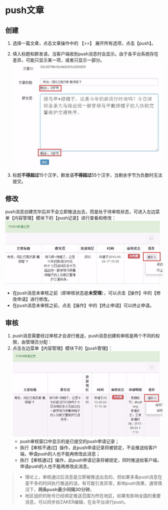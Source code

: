 # push文章

## 创建
1. 选择一篇文章，点击文章操作中的 【>>】 展开所有选项，点击【push】。
2. 填入标题和群发语，当客户端收到push消息时会显示。由于各平台系统存在差异，可能只显示某一项，或者只显示一部分。
![](img/11-1.png)

3. 标题**不得超过**15个汉字，群发语**不得超过**55个汉字，当剩余字节为负数时无法提交。

## 修改
 push消息创建完毕后并不会立即推送出去，而是处于待审核状态，可进入左边菜单【内容管理】模块下的【push记录】进行查看和修改：
![](img/11-2.png)
   
- 在push消息未审核之前（即审核状态是**未受理**），可以点击【操作】中的【修改申请】进行修改。
- 在push消息未审核之前，点击【操作】中的【终止申请】可以终止申请。

## 审核
1. push消息需要经过审核才会进行推送，push消息创建和审核是两个不同的权限，由管理员分配：
2. 点击左边菜单【内容管理】模块下的【push管理】：
![](img/11-3.png)
    - push审核窗口中显示的是已提交的push申请记录；
    - 执行【审核不通过】操作，此push申请记录将被锁定，不会推送给客户端，申请push的人也不能再修改此消息；
    - 执行【审核通过】操作，此push申请记录将被锁定，同时推送给客户端，申请push的人也不能再修改此消息。
        
> - 理论上，审核通过后消息是立即被推送出去的，但如果多条push消息在差不多的时间执行推送的话，有可能引发异常，影响push效果，通常情况下，**两条push最少间隔30分钟**。
> - 地区组织的账号已经绑定推送范围为所在地区，如果有影响全国的重要消息，可以同步给ZAKER编辑，在全平台进行push。